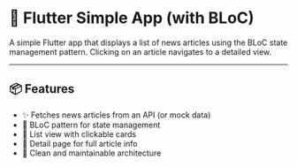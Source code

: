 # 📰 Flutter Simple App (with BLoC)

A simple Flutter app that displays a list of news articles using the BLoC state management pattern. Clicking on an article navigates to a detailed view.

---

## 📦 Features

- ✨ Fetches news articles from an API (or mock data)
- 🧠 BLoC pattern for state management
- 📱 List view with clickable cards
- 📄 Detail page for full article info
- 🎯 Clean and maintainable architecture
